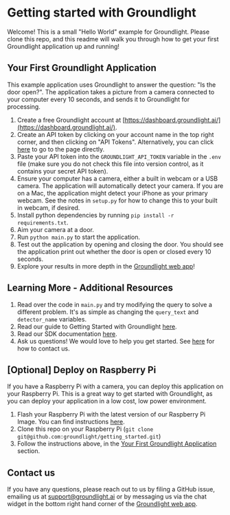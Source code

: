 # Getting started with Groundlight
Welcome! This is a small "Hello World" example for Groundlight. Please clone this repo, and this readme will walk you through how to get your first Groundlight application up and running! 

## Your First Groundlight Application
This example application uses Groundlight to answer the question: "Is the door open?". The application takes a picture from a camera connected to your computer every 10 seconds, and sends it to Groundlight for processing. 

1. Create a free Groundlight account at [https://dashboard.groundlight.ai/](https://dashboard.groundlight.ai/). 
2. Create an API token by clicking on your account name in the top right corner, and then clicking on "API Tokens". Alternatively, you can click [here](https://dashboard.groundlight.ai/reef/my-account/api-tokens) to go to the page directly.
3. Paste your API token into the `GROUNDLIGHT_API_TOKEN` variable in the `.env` file (make sure you do not check this file into version control, as it contains your secret API token). 
4. Ensure your computer has a camera, either a built in webcam or a USB camera. The application will automatically detect your camera. If you are on a Mac, the application might detect your iPhone as your primary webcam. See the notes in `setup.py` for how to change this to your built in webcam, if desired.
5. Install python dependencies by running `pip install -r requirements.txt`.
6. Aim your camera at a door.
7. Run `python main.py` to start the application.
8. Test out the application by opening and closing the door. You should see the application print out whether the door is open or closed every 10 seconds.
9. Explore your results in more depth in the [Groundlight web app](https://dashboard.groundlight.ai/reef/)!

## Learning More - Additional Resources
1. Read over the code in `main.py` and try modifying the query to solve a different problem. It's as simple as changing the `query_text` and `detector_name` variables.
2. Read our guide to Getting Started with Groundlight [here](https://code.groundlight.ai/python-sdk/docs/getting-started).
3. Read our SDK documentation [here](https://code.groundlight.ai/python-sdk/api-reference-docs/).
4. Ask us questions! We would love to help you get started. See [here](#contact-us) for how to contact us.

## [Optional] Deploy on Raspberry Pi
If you have a Raspberry Pi with a camera, you can deploy this application on your Raspberry Pi. This is a great way to get started with Groundlight, as you can deploy your application in a low cost, low power environment.
1. Flash your Raspberry Pi with the latest version of our Raspberry Pi Image. You can find instructions [here](https://github.com/groundlight/groundlight-pi-gen?tab=readme-ov-file#groundlight-pi-gen-os-images-for-raspberry-pi-with-groundlight-tools).
2. Clone this repo on your Raspberry Pi (`git clone git@github.com:groundlight/getting_started.git`)
3. Follow the instructions above, in the [Your First Groundlight Application](#your-first-groundlight-application) section.

## Contact us
If you have any questions, please reach out to us by filing a GitHub issue, emailing us at support@groundlight.ai or by messaging us via the chat widget in the bottom right hand corner of the [Groundlight web app](https://dashboard.groundlight.ai/).
